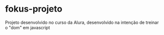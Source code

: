 # fokus-projeto
 Projeto desenvolvido no curso da Alura, desenvolvido na intenção de treinar o "dom" em javascript
